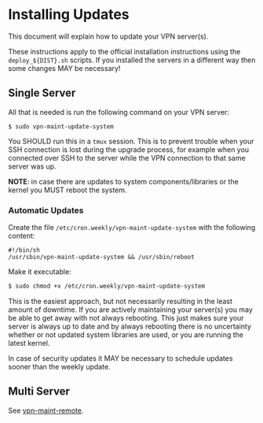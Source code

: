 # Installing Updates

This document will explain how to update your VPN server(s). 

These instructions apply to the official installation instructions using the 
`deploy_${DIST}.sh` scripts. If you installed the servers in a different way 
then some changes MAY be necessary!

## Single Server

All that is needed is run the following command on your VPN server:

```
$ sudo vpn-maint-update-system
```

You SHOULD run this in a `tmux` session. This is to prevent trouble when your 
SSH connection is lost during the upgrade process, for example when you 
connected over SSH to the server while the VPN connection to that same server
was up.

**NOTE**: in case there are updates to system components/libraries or the 
kernel you MUST reboot the system.

### Automatic Updates

Create the file `/etc/cron.weekly/vpn-maint-update-system` with the following
content:

```
#!/bin/sh
/usr/sbin/vpn-maint-update-system && /usr/sbin/reboot
```

Make it executable:

```bash
$ sudo chmod +x /etc/cron.weekly/vpn-maint-update-system
```

This is the easiest approach, but not necessarily resulting in the least 
amount of downtime. If you are actively maintaining your server(s) you may be
able to get away with not always rebooting. This just makes sure your server is
always up to date and by always rebooting there is no uncertainty whether or 
not updated system libraries are used, or you are running the latest kernel.

In case of security updates it MAY be necessary to schedule updates sooner than
the weekly update.

## Multi Server

See [vpn-maint-remote](https://git.sr.ht/~fkooman/vpn-maint-remote).
